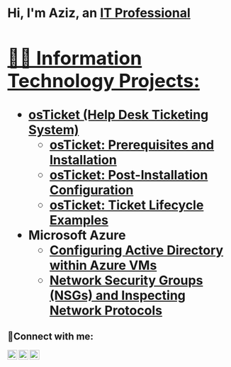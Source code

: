 <h1>Hi, I'm Aziz, an <a href="https://linkedin.com/in/aziz-mukhammadkulov-1398b9314/">IT Professional

<h2>👨‍💻 Information Technology Projects:</h2>

- <b>osTicket (Help Desk Ticketing System)</b>
  - [osTicket: Prerequisites and Installation](https://github.com/InfoTAziz/osticket-prereqs/blob/main/README.md)
  - [osTicket: Post-Installation Configuration](https://github.com/InfoTAziz/configure-ad/blob/main/README.md)
  - [osTicket: Ticket Lifecycle Examples](https://github.com/InfoTAziz/ticket-lifecycles/blob/main/README.md)
- <b>Microsoft Azure</b>
  - [Configuring Active Directory within Azure VMs](https://github.com/InfoTAziz/On-premises-Active-Directory-Deployed-in-the-Cloud-Azure-/blob/main/README.md)
  - [Network Security Groups (NSGs) and Inspecting Network Protocols](https://github.com/InfoTAziz/azure-network-protocols/blob/main/README.md)

<h2>🤳Connect with me:</h2>

[<img align="left" alt="Josh | Twitter" width="22px" src="https://cdn.jsdelivr.net/npm/simple-icons@v3/icons/twitter.svg" />][twitter]
[<img align="left" alt="Josh | LinkedIn" width="22px" src="https://cdn.jsdelivr.net/npm/simple-icons@v3/icons/linkedin.svg" />][linkedin]
[<img align="left" alt="Josh | Instagram" width="22px" src="https://cdn.jsdelivr.net/npm/simple-icons@v3/icons/instagram.svg" />][instagram]

[twitter]: https://twitter.com/Josh
[instagram]: https://www.instagram.com/Josh
[linkedin]: https://linkedin.com/in/aziz-mukhammadkulov-1398b9314/
